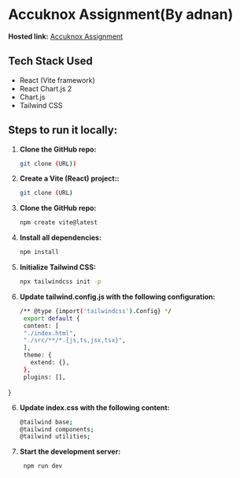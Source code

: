 # Accuknox Assignment(By adnan)

**Hosted link:** [Accuknox Assignment](https://accuknox-assignment-nine.vercel.app/)

## Tech Stack Used
- React (Vite framework)
- React Chart.js 2
- Chart.js
- Tailwind CSS

## Steps to run it locally:
1. **Clone the GitHub repo:**
   ```bash
   git clone (URL))
1. **Create a Vite (React) project::**
   ```bash
   git clone (URL)
2. **Clone the GitHub repo:**
   ```bash
   npm create vite@latest

3. **Install all dependencies:**
   ```bash
   npm install
4. **Initialize Tailwind CSS:**
   ```bash
   npx tailwindcss init -p
5. **Update tailwind.config.js with the following configuration:**
   ```bash
   /** @type {import('tailwindcss').Config} */
    export default {
    content: [
    "./index.html",
    "./src/**/*.{js,ts,jsx,tsx}",
    ],
    theme: {
      extend: {},
    },
    plugins: [],
  }

6. **Update index.css with the following content:**
   ```bash
   @tailwind base;
   @tailwind components;
   @tailwind utilities;
7. **Start the development server:**
   ```bash
    npm run dev

